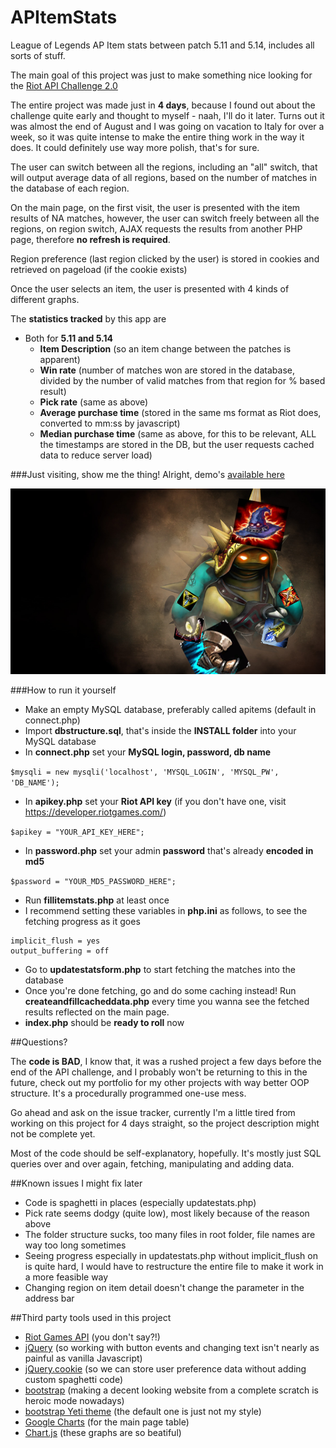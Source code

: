 # APItemStats
League of Legends AP Item stats between patch 5.11 and 5.14, includes all sorts of stuff.

The main goal of this project was just to make something nice looking for the [Riot API Challenge 2.0](https://developer.riotgames.com/discussion/announcements/show/2lxEyIcE)

The entire project was made just in **4 days**, because I found out about the challenge quite early and thought to myself - naah, I'll do it later. Turns out it was almost the end of August and I was going on vacation to Italy for over a week, so it was quite intense to make the entire thing work in the way it does. It could definitely use way more polish, that's for sure.

The user can switch between all the regions, including an "all" switch, that will output average data of all regions, based on the number of matches in the database of each region.

On the main page, on the first visit, the user is presented with the item results of NA matches, however, the user can switch freely between all the regions, on region switch, AJAX requests the results from another PHP page, therefore **no refresh is required**.

Region preference (last region clicked by the user) is stored in cookies and retrieved on pageload (if the cookie exists)

Once the user selects an item, the user is presented with 4 kinds of different graphs.

The **statistics tracked** by this app are
- Both for **5.11 and 5.14**
  - **Item Description** (so an item change between the patches is apparent) 
  - **Win rate** (number of matches won are stored in the database, divided by the number of valid matches from that region for % based result)
  - **Pick rate** (same as above)
  - **Average purchase time** (stored in the same ms format as Riot does, converted to mm:ss by javascript)
  - **Median purchase time** (same as above, for this to be relevant, ALL the timestamps are stored in the DB, but the user requests cached data to reduce server load)

###Just visiting, show me the thing!
Alright, demo's [available here](http://mates1500.com/apitemstats/)
  
![alt tag](https://raw.githubusercontent.com/Mates1500/APItemStats/master/images/splash_small.png)  



###How to run it yourself
- Make an empty MySQL database, preferably called apitems (default in connect.php)
- Import **dbstructure.sql**, that's inside the **INSTALL folder** into your MySQL database
- In **connect.php** set your **MySQL login, password, db name**

``` $mysqli = new mysqli('localhost', 'MYSQL_LOGIN', 'MYSQL_PW', 'DB_NAME'); ```

- In **apikey.php** set your **Riot API key** (if you don't have one, visit https://developer.riotgames.com/)

```$apikey = "YOUR_API_KEY_HERE";```

- In **password.php** set your admin **password** that's already **encoded in md5**

``` $password = "YOUR_MD5_PASSWORD_HERE"; ```

- Run **fillitemstats.php** at least once
- I recommend setting these variables in **php.ini** as follows, to see the fetching progress as it goes

```
implicit_flush = yes 
output_buffering = off
```

- Go to **updatestatsform.php** to start fetching the matches into the database
- Once you're done fetching, go and do some caching instead! Run **createandfillcacheddata.php** every time you wanna see the fetched results reflected on the main page.
- **index.php** should be **ready to roll** now

##Questions?

The **code is BAD**, I know that, it was a rushed project a few days before the end of the API challenge, and I probably won't be returning to this in the future, check out my portfolio for my other projects with way better OOP structure. It's a procedurally programmed one-use mess.

Go ahead and ask on the issue tracker, currently I'm a little tired from working on this project for 4 days straight, so the project description might not be complete yet.

Most of the code should be self-explanatory, hopefully. It's mostly just SQL queries over and over again, fetching, manipulating and adding data.

##Known issues I might fix later
- Code is spaghetti in places (especially updatestats.php)
- Pick rate seems dodgy (quite low), most likely because of the reason above
- The folder structure sucks, too many files in root folder, file names are way too long sometimes
- Seeing progress especially in updatestats.php without implicit_flush on is quite hard, I would have to restructure the entire file to make it work in a more feasible way
- Changing region on item detail doesn't change the parameter in the address bar

##Third party tools used in this project
- [Riot Games API](https://developer.riotgames.com/) (you don't say?!)
- [jQuery](https://jquery.com/) (so working with button events and changing text isn't nearly as painful as vanilla Javascript)
- [jQuery.cookie](https://github.com/carhartl/jquery-cookie) (so we can store user preference data without adding custom spaghetti code)
- [bootstrap](http://getbootstrap.com/) (making a decent looking website from a complete scratch is heroic mode nowadays)
- [bootstrap Yeti theme](https://bootswatch.com/yeti/) (the default one is just not my style)
- [Google Charts](https://developers.google.com/chart/?hl=en) (for the main page table)
- [Chart.js](http://www.chartjs.org/) (these graphs are so beatiful)



